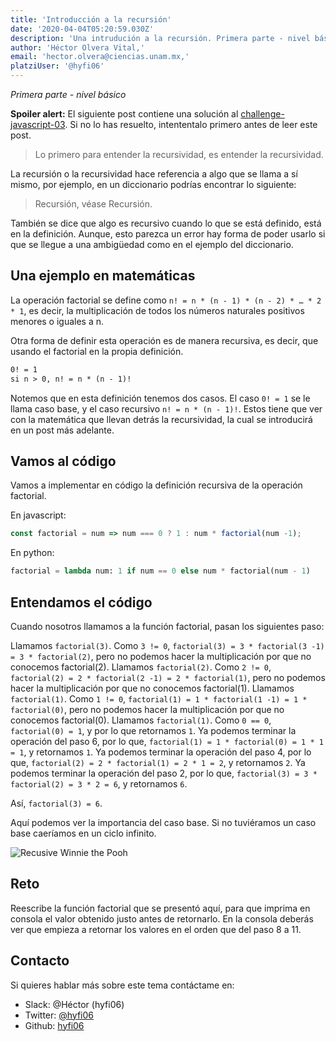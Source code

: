 ```yaml
---
title: 'Introducción a la recursión'
date: '2020-04-04T05:20:59.030Z'
description: 'Una intrudución a la recursión. Primera parte - nivel básico. Spoiler alert: Puede contener la solución a un challenge'
author: 'Héctor Olvera Vital,'
email: 'hector.olvera@ciencias.unam.mx,'
platziUser: '@hyfi06'
---
```


*Primera parte - nivel básico*

**Spoiler alert:** El siguiente post contiene una solución al [challenge-javascript-03](https://github.com/PlatziMaster/challenge-javascript-03). Si no lo has resuelto, intententalo primero antes de leer este post.

> Lo primero para entender la recursividad, es entender la recursividad.

La recursión o la recursividad hace referencia a algo que se llama a sí mismo, por ejemplo, en un diccionario podrías encontrar lo siguiente:

> Recursión, véase Recursión.

También se dice que algo es recursivo cuando lo que se está definido, está en la definición. Aunque, esto parezca un error hay forma de poder usarlo si que se llegue a una ambigüedad como en el ejemplo del diccionario.

## Una ejemplo en matemáticas

La operación factorial se define como `n! = n * (n - 1) * (n - 2) * … * 2 * 1`, es decir, la multiplicación de todos los números naturales positivos menores o iguales a n.

Otra forma de definir esta operación es de manera recursiva, es decir, que usando el factorial en la propia definición.

```latex
0! = 1
si n > 0, n! = n * (n - 1)!
```
Notemos que en esta definición tenemos dos casos. El caso `0! = 1` se le llama caso base, y el caso recursivo `n! = n * (n - 1)!`. Estos tiene que ver con la matemática que llevan detrás la recursividad, la cual se introducirá en un post más adelante.

## Vamos al código

Vamos a implementar en código la definición recursiva de la operación factorial. 

En javascript:
```js
const factorial = num => num === 0 ? 1 : num * factorial(num -1);
```

En python:
```python
factorial = lambda num: 1 if num == 0 else num * factorial(num - 1)
```

## Entendamos el código

Cuando nosotros llamamos a la función factorial, pasan los siguientes paso:

Llamamos `factorial(3)`.
Como `3 != 0`, `factorial(3) = 3 * factorial(3 -1) = 3 * factorial(2)`, pero no podemos hacer la multiplicación por que no conocemos factorial(2).
Llamamos  `factorial(2)`.
Como `2 != 0`, `factorial(2) = 2 * factorial(2 -1) = 2 * factorial(1)`, pero no podemos hacer la multiplicación por que no conocemos factorial(1).
Llamamos  `factorial(1)`.
Como `1 != 0`, `factorial(1) = 1 * factorial(1 -1) = 1 * factorial(0)`, pero no podemos hacer la multiplicación por que no conocemos factorial(0).
Llamamos  `factorial(1)`.
Como `0 == 0`, `factorial(0) = 1`, y por lo que retornamos `1`.
Ya podemos terminar la operación del paso 6, por lo que, `factorial(1) = 1 * factorial(0) = 1 * 1 = 1`, y retornamos `1`.
Ya podemos terminar la operación del paso 4, por lo que, `factorial(2) = 2 * factorial(1) = 2 * 1 = 2`, y retornamos `2`.
Ya podemos terminar la operación del paso 2, por lo que, `factorial(3) = 3 * factorial(2) = 3 * 2 = 6`, y retornamos `6`.

Así, `factorial(3) = 6`.

Aquí podemos ver la importancia del caso base. Si no tuviéramos un caso base caeríamos en un ciclo infinito.

![Recusive Winnie the Pooh](https://media1.giphy.com/media/aaODAv1iuQdgI/source.gif)

## Reto

Reescribe la función factorial que se presentó aquí, para que imprima en consola el valor obtenido justo antes de retornarlo. En la consola deberás ver que empieza a retornar los valores en el orden que del paso 8 a 11.

## Contacto

Si quieres hablar más sobre este tema contáctame en:

- Slack: @Héctor (hyfi06)
- Twitter: [@hyfi06](https://twitter.com/hyfi06)
- Github: [hyfi06](https://github.com/hyfi06)
